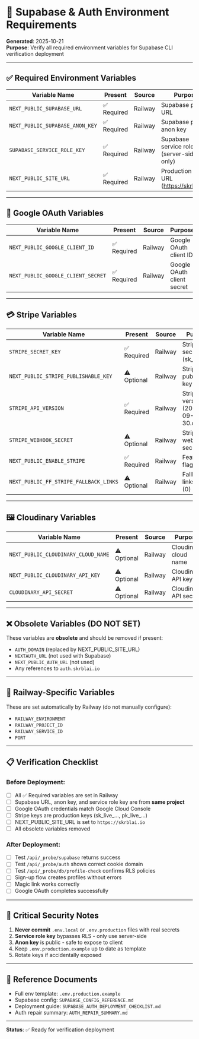 # 🔐 Supabase & Auth Environment Requirements

**Generated**: 2025-10-21  
**Purpose**: Verify all required environment variables for Supabase CLI verification deployment

---

## ✅ Required Environment Variables

| Variable Name | Present | Source | Purpose |
|---------------|---------|--------|---------|
| `NEXT_PUBLIC_SUPABASE_URL` | ✅ Required | Railway | Supabase project URL |
| `NEXT_PUBLIC_SUPABASE_ANON_KEY` | ✅ Required | Railway | Supabase public anon key |
| `SUPABASE_SERVICE_ROLE_KEY` | ✅ Required | Railway | Supabase service role (server-side only) |
| `NEXT_PUBLIC_SITE_URL` | ✅ Required | Railway | Production site URL (https://skrblai.io) |

---

## 🔑 Google OAuth Variables

| Variable Name | Present | Source | Purpose |
|---------------|---------|--------|---------|
| `NEXT_PUBLIC_GOOGLE_CLIENT_ID` | ✅ Required | Railway | Google OAuth client ID |
| `NEXT_PUBLIC_GOOGLE_CLIENT_SECRET` | ✅ Required | Railway | Google OAuth client secret |

---

## 💳 Stripe Variables

| Variable Name | Present | Source | Purpose |
|---------------|---------|--------|---------|
| `STRIPE_SECRET_KEY` | ✅ Required | Railway | Stripe secret key (sk_live_...) |
| `NEXT_PUBLIC_STRIPE_PUBLISHABLE_KEY` | ⚠️ Optional | Railway | Stripe publishable key |
| `STRIPE_API_VERSION` | ✅ Required | Railway | Stripe API version (2025-09-30.clover) |
| `STRIPE_WEBHOOK_SECRET` | ⚠️ Optional | Railway | Stripe webhook secret |
| `NEXT_PUBLIC_ENABLE_STRIPE` | ✅ Required | Railway | Feature flag (1) |
| `NEXT_PUBLIC_FF_STRIPE_FALLBACK_LINKS` | ⚠️ Optional | Railway | Fallback links flag (0) |

---

## 🖼️ Cloudinary Variables

| Variable Name | Present | Source | Purpose |
|---------------|---------|--------|---------|
| `NEXT_PUBLIC_CLOUDINARY_CLOUD_NAME` | ⚠️ Optional | Railway | Cloudinary cloud name |
| `NEXT_PUBLIC_CLOUDINARY_API_KEY` | ⚠️ Optional | Railway | Cloudinary API key |
| `CLOUDINARY_API_SECRET` | ⚠️ Optional | Railway | Cloudinary API secret |

---

## ❌ Obsolete Variables (DO NOT SET)

These variables are **obsolete** and should be removed if present:

- `AUTH_DOMAIN` (replaced by NEXT_PUBLIC_SITE_URL)
- `NEXTAUTH_URL` (not used with Supabase)
- `NEXT_PUBLIC_AUTH_URL` (not used)
- Any references to `auth.skrblai.io`

---

## 🔧 Railway-Specific Variables

These are set automatically by Railway (do not manually configure):

- `RAILWAY_ENVIRONMENT`
- `RAILWAY_PROJECT_ID`
- `RAILWAY_SERVICE_ID`
- `PORT`

---

## 📋 Verification Checklist

### Before Deployment:

- [ ] All ✅ Required variables are set in Railway
- [ ] Supabase URL, anon key, and service role key are from **same project**
- [ ] Google OAuth credentials match Google Cloud Console
- [ ] Stripe keys are production keys (sk_live_..., pk_live_...)
- [ ] NEXT_PUBLIC_SITE_URL is set to `https://skrblai.io`
- [ ] All obsolete variables removed

### After Deployment:

- [ ] Test `/api/_probe/supabase` returns success
- [ ] Test `/api/_probe/auth` shows correct cookie domain
- [ ] Test `/api/_probe/db/profile-check` confirms RLS policies
- [ ] Sign-up flow creates profiles without errors
- [ ] Magic link works correctly
- [ ] Google OAuth completes successfully

---

## 🚨 Critical Security Notes

1. **Never commit** `.env.local` or `.env.production` files with real secrets
2. **Service role key** bypasses RLS - only use server-side
3. **Anon key** is public - safe to expose to client
4. Keep `.env.production.example` up to date as template
5. Rotate keys if accidentally exposed

---

## 📖 Reference Documents

- Full env template: `.env.production.example`
- Supabase config: `SUPABASE_CONFIG_REFERENCE.md`
- Deployment guide: `SUPABASE_AUTH_DEPLOYMENT_CHECKLIST.md`
- Auth repair summary: `AUTH_REPAIR_SUMMARY.md`

---

**Status**: ✅ Ready for verification deployment
